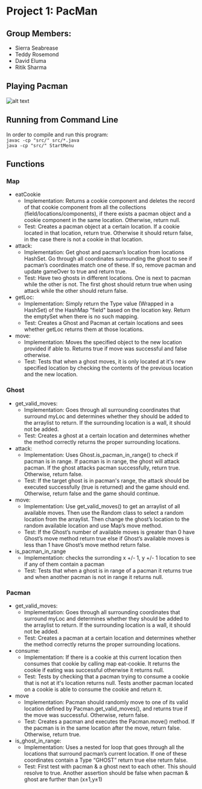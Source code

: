 
# Project 1: PacMan

## Group Members:
  * Sierra Seabrease 
  * Teddy Rosemond 
  * David Eluma
  * Ritik Sharma

## Playing Pacman
![alt text](https://github.com/cmsc388T/Eagles/blob/main/PacManImage.png)
## Running from Command Line
In order to compile and run this program: <br/>
``javac -cp "src/" src/*.java``  <br/>
``java -cp "src/" StartMenu``

## Functions

  ### Map
  * eatCookie
    - Implementation: Returns a cookie component and deletes the record of that cookie component from all the collections (field/locations/components), if there exists a pacman object and a cookie component in the same location. Otherwise, return null.
    - Test: Creates a pacman object at a certain location. If a cookie located in that location, return true. Otherwise it should return false, in the case there is not a cookie in that location.
  * attack:
    - Implementation: Get ghost and pacman’s location from locations HashSet. Go through all coordinates surrounding the ghost to see if pacman’s coordinates
  match one of these. If so, remove pacman and update gameOver to true and return true.
    - Test: Have two ghosts in different locations. One is next to pacman while the other is not. The first ghost should return true when using attack while 
  the other should return false.
  * getLoc:
    - Implementation: Simply return the Type value (Wrapped in a HashSet) of the HashMap "field" based on the location key. Return the emptySet when there is no such mapping.
    - Test: Creates a Ghost and Pacman at certain locations and sees whether getLoc returns them at those locations.
  * move:
    - Implementation: Moves the specified object to the new location provided if able to. Returns true if move was successful and false otherwise. 
    - Test: Tests that when a ghost moves, it is only located at it's new specified location by checking the contents of the previous location and the new location. 

  ### Ghost
  * get_valid_moves:
    - Implementation: Goes through all surrounding coordinates that surround myLoc and determines whether they should be added to the arraylist to return. If the surrounding location is a wall, it should not be added.
    - Test: Creates a ghost at a certain location and determines whether the method correctly returns the proper surrounding locations.
  * attack:
    - Implementation: Uses Ghost.is_pacman_in_range() to check if pacman is in range. If pacman is in range, the ghost will attack pacman. If the ghost attacks pacman successfully, return true. Otherwise, return false.
    - Test: If the target ghost is in pacman's range, the attack should be executed successfully (true is returned) and the game should end. Otherwise, return false and the game should continue.
  * move:
    - Implementation: Use get_valid_moves() to get an arraylist of all available moves. Then use the Random class to select a random location from the arraylist.
    Then change the ghost’s location to the random available location and use Map’s move method.
    - Test: If the Ghost’s number of available moves is greater than 0 have Ghost’s move method return true else 
    if Ghost’s available moves is less than 1 have Ghost’s move method return false.
  * is_pacman_in_range
    - Implementation: checks the surronding x +/- 1, y +/- 1 location to see if any of them contain a pacman
    - Test: Tests that when a ghost is in range of a pacman it returns true and when another pacman is not in range it returns null. 

  ### Pacman 
  * get_valid_moves:
    - Implementation: Goes through all surrounding coordinates that surround myLoc and determines whether they should be added to the arraylist to return. If the surrounding location is a wall, it should not be added.
    - Test: Creates a pacman at a certain location and determines whether the method correctly returns the proper surrounding locations.
  * consume:
    - Implementation: If there is a cookie at this current location then consumes that cookie by calling map eat-cookie. It returns the cookie if eating was successful otherwise it returns null. 
    - Test: Tests by checking that a pacman trying to consume a cookie that is not at it's location returns null. Tests another pacman located on a cookie is able to consume the cookie and return it. 
  * move
    - Implementation: Pacman should randomly move to one of its valid location defined by Pacman.get_valid_moves(), and returns true if the move was successful. Otherwise, return false.
    - Test: Creates a pacman and executes the Pacman.move() method. If the pacman is in the same location after the move, return false. Otherwise, return true.
  * is_ghost_in_range:
    - Implementation: Uses a nested for loop that goes through all the locations that surround pacman’s current location. 
    If one of these coordinates contain a Type “GHOST” return true else return false.
    - Test: First test with pacman & a ghost next to each other. This should resolve to true. 
    Another assertion should be false when pacman & ghost are further than (x±1,y±1)

